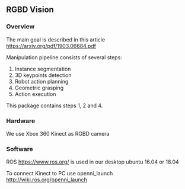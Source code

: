 ## RGBD Vision

### Overview
The main goal is described in this article https://arxiv.org/pdf/1903.06684.pdf

Manipulation pipeline consists of several steps:
1. Instance segmentation
2. 3D keypoints detection
3. Robot action planning
4. Geometric grasping
5. Action execution

This package contains steps 1, 2 and 4.

### Hardware
We use Xbox 360 Kinect as RGBD camera

### Software
ROS https://www.ros.org/ is used in our desktop ubuntu 16.04 or 18.04

To connect Kinect to PC use openni_launch http://wiki.ros.org/openni_launch
